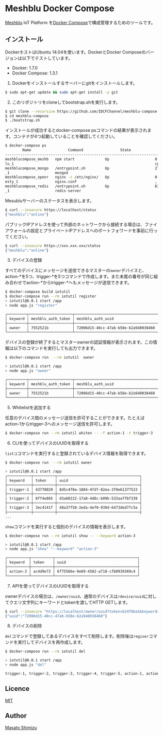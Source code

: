# Meshblu Docker Compose

[Meshblu](https://github.com/octoblu/meshblu/) IoT Platform を[Docker Compose](https://github.com/docker/compose)で構成管理するためのツールです。


## インストール

DockerホストはUbuntu 14.04を使います。DockerとDocker Composeのバージョンは以下でテストしています。

* Docker: 1.7.0
* Docker Compose: 1.3.1

1. Dockerをインストールするサーバーにgitをインストールします。

```sh
$ sudo apt-get update && sudo apt-get install -y git
```

2. このリポジトリをcloneしてbootstrap.shを実行します。

```sh
$ git clone --recursive https://github.com/IDCFChannel/meshblu-compose
$ cd meshblu-compose
$ ./bootstrap.sh
```

インストールが成功するとdocker-compose psコマンドの結果が表示されます。コンテナが4つ起動していることを確認してください。

```sh
$ docker-compose ps
        Name                 Command                 State                  Ports
-----------------------------------------------------------------------------------------
meshblucompose_meshb   npm start              Up                     0.0.0.0:1883->1883/t
lu_1                                                                 cp, 80/tcp
meshblucompose_mongo   /entrypoint.sh         Up                     27017/tcp
_1                     mongod
meshblucompose_openr   nginx -c /etc/nginx/   Up                     0.0.0.0:443->443/tcp
esty_1                 nginx.conf                                    , 0.0.0.0:80->80/tcp
meshblucompose_redis   /entrypoint.sh         Up                     6379/tcp
_1                     redis-server
```

Mesubluサーバーのステータスを表示します。

```sh
$ curl --insecure https://localhost/status
{"meshblu":"online"}
```

パブリックIPアドレスを使って外部のネットワークから接続する場合は、ファイアウォールの設定とプライベートIPアドレスへのポートフォワードを事前に行ってください。


```sh
$ curl --insecure https://xxx.xxx.xxx/status
{"meshblu":"online"}
```

3. デバイスの登録

すべてのデバイスにメッセージを送信できるマスターの`owner`デバイスと、action-*を5つ、trigger-*を5つコマンドで作成します。また末尾の番号が同じ組み合わせでaction-*からtrigger-*へもメッセージが送信できます。

```sh
$ docker-compose build iotutil
$ docker-compose run --rm iotutil register
> iotutil@0.0.1 start /app
> node app.js "register"

┌─────────┬────────────────────┬──────────────────────────────────────┐
│ keyword │ meshblu_auth_token │ meshblu_auth_uuid                    │
├─────────┼────────────────────┼──────────────────────────────────────┤
│ owner   │ 7552521b           │ 72006d15-40cc-47ab-b58e-b2a940038460 │
└─────────┴────────────────────┴──────────────────────────────────────┘
```

デバイスの登録が終了するとマスターownerの認証情報が表示されます。この情報は以下のコマンドを実行しても出力できます。

```sh
$ docker-compose run  --rm iotutil  owner

> iotutil@0.0.1 start /app
> node app.js "owner"

┌─────────┬────────────────────┬──────────────────────────────────────┐
│ keyword │ meshblu_auth_token │ meshblu_auth_uuid                    │
├─────────┼────────────────────┼──────────────────────────────────────┤
│ owner   │ 7552521b           │ 72006d15-40cc-47ab-b58e-b2a940038460 │
└─────────┴────────────────────┴──────────────────────────────────────┘
```

5. Whitelistを追加する

任意のデバイス間のメッセージ送信を許可することができます。たとえばaction-1からtrigger-3へのメッセージ送信を許可します。

```sh
$ docker-compose run --rm iotutil whiten -- -f action-1 -t trigger-3
```

6. CLIを使ってデバイスのUUIDを取得する

`listコ`コマンドを実行すると登録されているデバイス情報を取得できます。

```sh
$ docker-compose run  --rm iotutil owner

> iotutil@0.0.1 start /app
┌───────────┬──────────┬──────────────────────────────────────┐
│ keyword   │ token    │ uuid                                 │
├───────────┼──────────┼──────────────────────────────────────┤
│ trigger-1 │ 43778029 │ 8d5c4f0a-1884-4fdf-82ea-3f0e61377523 │
├───────────┼──────────┼──────────────────────────────────────┤
│ trigger-2 │ 8ff4e865 │ d3a60222-17a8-4d8c-b09b-533aa7fbf339 │
├───────────┼──────────┼──────────────────────────────────────┤
│ trigger-3 │ 3ec4141f │ 48a37f58-2eda-4ef0-939d-6473ded77c5a │
├───────────┼──────────┼──────────────────────────────────────┤
...
```

`show`コマンドを実行すると個別のデバイスの情報を表示します。

```sh
$ docker-compose run --rm iotutil show -- --keyword action-3

> iotutil@0.0.1 start /app
> node app.js "show" "--keyword" "action-3"

┌──────────┬──────────┬──────────────────────────────────────┐
│ keyword  │ token    │ uuid                                 │
├──────────┼──────────┼──────────────────────────────────────┤
│ action-3 │ ac4d9e73 │ 6f75566e-9e69-4582-a718-cfb0939369c4 │
└──────────┴──────────┴──────────────────────────────────────┘
```

7. APIを使ってデバイスのUUIDを取得する

ownerデバイスの場合は、`/owner/uuid`、通常のデバイスは`/device/uuid`に対してクエリ文字列にキーワードとtokenを渡してHTTP GETします。

```sh
$ curl --insecure "https://localhost/owner/uuid?token=b24f0ba5&keyword=owner"
{"uuid":"72006d15-40cc-47ab-b58e-b2a940038460"}
```

8. デバイスの削除

`del`コマンドで登録してあるデバイスをすべて削除します。削除後は`regiser`コマンドを実行してデバイスを再作成します。

```sh
$ docker-compose run --rm iotutil del

> iotutil@0.0.1 start /app
> node app.js "del"

trigger-1, trigger-2, trigger-3, trigger-4, trigger-5, action-1, action-2, action-3, action-4, action-5, owner are deleted.
```


## Licence

[MIT](https://github.com/tcnksm/tool/blob/master/LICENCE)

## Author

[Masato Shimizu](https://github.com/masato)
